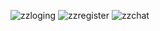 ![zzloging](https://user-images.githubusercontent.com/106344213/187188266-04f4c231-9adf-43fc-90df-0301977044f8.PNG)
![zzregister](https://user-images.githubusercontent.com/106344213/187188282-6ed1e0fa-6d5e-4aa2-a5b7-9a1f92ad7d2f.PNG)
![zzchat](https://user-images.githubusercontent.com/106344213/187188288-f1ba56af-30be-4459-94cd-5e81bf9bf4eb.PNG)
